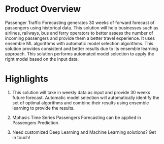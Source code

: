 # Product Overview
Passenger Traffic Forecasting generates 30 weeks of forward forecast of passengers using historical data. This solution will help businesses such as airlines, railways, bus and ferry operators to better assess the number of incoming passengers and provide them a better travel experience. It uses ensemble ML algorithms with automatic model selection algorithms. This solution provides consistent and better results due to its ensemble learning approach. This solution performs automated model selection to apply the right model based on the input data.

# Highlights
1. This solution will take in weekly data as input and provide 30 weeks future forecast. Automatic model selection will automatically identify the set of optimal algorithms and combine their results using ensemble learning to provide the results.

2. Mphasis Time Series Passengers Forecasting can be applied in Passengers Prediction.

3. Need customized Deep Learning and Machine Learning solutions? Get in touch!